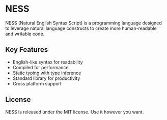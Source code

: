 # NESS

NESS (Natural English Syntax Script) is a programming language designed to leverage natural language constructs to create more human-readable and writable code.

## Key Features

- English-like syntax for readability
- Compiled for performance
- Static typing with type inference
- Standard library for productivity
- Cross platform support

## License

NESS is released under the MIT license. Use it however you want.